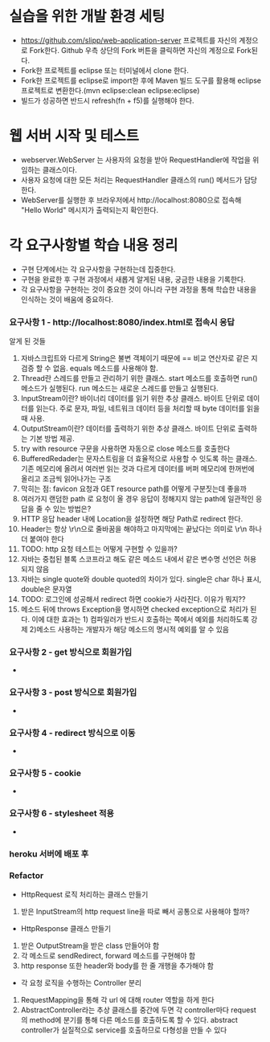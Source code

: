 # 실습을 위한 개발 환경 세팅
* https://github.com/slipp/web-application-server 프로젝트를 자신의 계정으로 Fork한다. Github 우측 상단의 Fork 버튼을 클릭하면 자신의 계정으로 Fork된다.
* Fork한 프로젝트를 eclipse 또는 터미널에서 clone 한다.
* Fork한 프로젝트를 eclipse로 import한 후에 Maven 빌드 도구를 활용해 eclipse 프로젝트로 변환한다.(mvn eclipse:clean eclipse:eclipse)
* 빌드가 성공하면 반드시 refresh(fn + f5)를 실행해야 한다.

# 웹 서버 시작 및 테스트
* webserver.WebServer 는 사용자의 요청을 받아 RequestHandler에 작업을 위임하는 클래스이다.
* 사용자 요청에 대한 모든 처리는 RequestHandler 클래스의 run() 메서드가 담당한다.
* WebServer를 실행한 후 브라우저에서 http://localhost:8080으로 접속해 "Hello World" 메시지가 출력되는지 확인한다.

# 각 요구사항별 학습 내용 정리
* 구현 단계에서는 각 요구사항을 구현하는데 집중한다. 
* 구현을 완료한 후 구현 과정에서 새롭게 알게된 내용, 궁금한 내용을 기록한다.
* 각 요구사항을 구현하는 것이 중요한 것이 아니라 구현 과정을 통해 학습한 내용을 인식하는 것이 배움에 중요하다. 

### 요구사항 1 - http://localhost:8080/index.html로 접속시 응답

알게 된 것들
1. 자바스크립트와 다르게 String은 불변 객체이기 때문에 == 비교 연산자로 같은 지 검증 할 수 없음. equals 메소드를 사용해야 함.
2. Thread란 스레드를 만들고 관리하기 위한 클래스. start 메소드를 호출하면 run() 메소드가 실행된다. run 메소드는 새로운 스레드를 만들고 실행된다. 
3. InputStream이란? 바이너리 데이터를 읽기 위한 추상 클래스. 바이트 단위로 데이터를 읽는다. 주로 문자, 파일, 네트워크 데이터 등을 처리할 때 byte 데이터를 읽을 때 사용.
4. OutputStream이란? 데이터를 출력하기 위한 추상 클래스. 바이트 단위로 출력하는 기본 방법 제공.
5. try with resource 구문을 사용하면 자동으로 close 메소드를 호출한다
6. BufferedRedader는 문자스트림을 더 효율적으로 사용할 수 잇도록 하는 클래스. 기존 메모리에 올려서 여러번 읽는 것과 다르게 데이터를 버퍼 메모리에 한꺼번에 올리고 조금씩 읽어나가는 구조
7. 막히는 점: favicon 요청과 GET resource path를 어떻게 구분짓는데 좋을까
8. 여러가지 랜덤한 path 로 요청이 올 경우 응답이 정해지지 않는 path에 일관적인 응답을 줄 수 있는 방법은?
9. HTTP 응답 header 내에 Location을 설정하면 해당 Path로 redirect 한다.
10. Header는 항상 \r\n으로 줄바꿈을 해야하고 마지막에는 끝났다는 의미로 \r\n 하나 더 붙여야 한다
11. TODO: http 요청 테스트는 어떻게 구현할 수 있을까?
12. 자바는 중첩된 블록 스코프라고 해도 같은 메소드 내에서 같은 변수명 선언은 허용되지 않음
13. 자바는 single quote와 double quoted의 차이가 있다. single은 char 하나 표시, double은 문자열
14. TODO: 로그인에 성공해서 redirect 하면 cookie가 사라진다. 이유가 뭐지??
15. 메소드 뒤에 throws Exception을 명시하면 checked exception으로 처리가 된다. 이에 대한 효과는 1) 컴파일러가 반드시 호출하는 쪽에서 예외를 처리하도록 강제 2)메소드 사용하는 개발자가 해당 메소드의 명시적 예외를 알 수 있음
### 요구사항 2 - get 방식으로 회원가입
* 

### 요구사항 3 - post 방식으로 회원가입
* 

### 요구사항 4 - redirect 방식으로 이동
* 

### 요구사항 5 - cookie
* 

### 요구사항 6 - stylesheet 적용
* 

### heroku 서버에 배포 후


### Refactor

* HttpRequest 로직 처리하는 클래스 만들기 
1. 받은 InputStream의 http request line을 따로 빼서 공통으로 사용해야 할까?

* HttpResponse 클래스 만들기
1. 받은 OutputStream을 받은 class 만들어야 함
2. 각 메소드로 sendRedirect, forward 메소드를 구현해야 함
3. http response 또한 header와 body를 한 줄 개행을 추가해야 함

* 각 요청 로직을 수행하는 Controller 분리
1. RequestMapping을 통해 각 url 에 대해 router 역할을 하게 한다
2. AbstractController라는 추상 클래스를 중간에 두면 각 controller마다 request의 method에 분기를 통해 다른 메소드를 호출하도록 할 수 있다. abstract controller가 실질적으로 service를 호출하므로 다형성을 만들 수 있다
